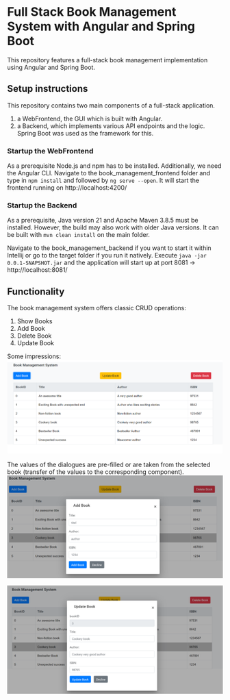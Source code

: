 # Full Stack Book Management System with Angular and Spring Boot
This repository features a full-stack book management implementation using Angular and Spring Boot.

## Setup instructions
This repository contains two main components of a full-stack application.  
1. a WebFrontend, the GUI which is built with Angular.
2. a Backend, which implements various API endpoints and the logic. Spring Boot was used as the framework for this.

### Startup the WebFrontend
As a prerequisite Node.js and npm has to be installed. Additionally, we need the Angular CLI.
Navigate to the book_management_frontend folder and type in ```npm install``` and followed by ```ng serve --open```. It will start the frontend running on http://localhost:4200/ 

### Startup the Backend
As a prerequisite, Java version 21 and Apache Maven 3.8.5 must be installed. However, the build may also work with older Java versions.
It can be built with ```mvn clean install``` on the main folder.

Navigate to the book_management_backend if you want to start it within Intellij or go to the target folder if you run it natively.
Execute ```java -jar 0.0.1-SNAPSHOT.jar``` and the application will start up at port 8081 -> http://localhost:8081/

## Functionality
The book management system offers classic CRUD operations:
1. Show Books
2. Add Book
3. Delete Book
4. Update Book

Some impressions:
<kbd>![image info](Book_Management_Overview.PNG "Book Management Overview")</kbd>

The values of the dialogues are pre-filled or are taken from the selected book (transfer of the values to the corresponding component).
<kbd>![image info](Add_Dialog.PNG "Add Book")</kbd>

<kbd>![image info](Update_Dialog.PNG "Update Book")</kbd>
